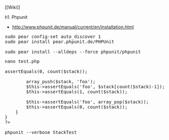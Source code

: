[[Wiki]]

h1. Phpunit

* http://www.phpunit.de/manual/current/en/installation.html

<pre>
sudo pear config-set auto_discover 1
sudo pear install pear.phpunit.de/PHPUnit

sudo pear install --alldeps --force phpunit/phpunit
</pre>


<pre>
nano test.php

<?php
class StackTest extends PHPUnit_Framework_TestCase
{
    public function testPushAndPop()
    {
        $stack = array();
        $this->assertEquals(0, count($stack));
 
        array_push($stack, 'foo');
        $this->assertEquals('foo', $stack[count($stack)-1]);
        $this->assertEquals(1, count($stack));
 
        $this->assertEquals('foo', array_pop($stack));
        $this->assertEquals(0, count($stack));
    }
}
?>

phpunit --verbose StackTest

</pre>